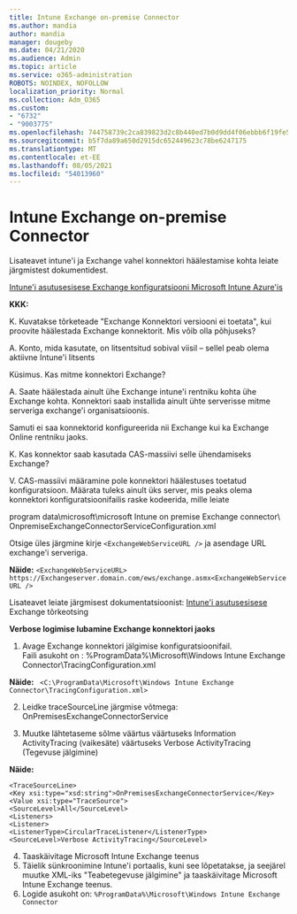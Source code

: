 ```yaml
---
title: Intune Exchange on-premise Connector
ms.author: mandia
author: mandia
manager: dougeby
ms.date: 04/21/2020
ms.audience: Admin
ms.topic: article
ms.service: o365-administration
ROBOTS: NOINDEX, NOFOLLOW
localization_priority: Normal
ms.collection: Adm_O365
ms.custom:
- "6732"
- "9003775"
ms.openlocfilehash: 744758739c2ca839823d2c8b440ed7b0d9dd4f06ebbb6f19fe52041a6710c4b4
ms.sourcegitcommit: b5f7da89a650d2915dc652449623c78be6247175
ms.translationtype: MT
ms.contentlocale: et-EE
ms.lasthandoff: 08/05/2021
ms.locfileid: "54013960"
---
```

# <a name="intune-exchange-on-premise-connector"></a>Intune Exchange on-premise Connector

Lisateavet intune'i ja Exchange vahel konnektori häälestamise kohta leiate järgmistest dokumentidest.

[Intune'i asutusesisese Exchange konfiguratsiooni Microsoft Intune Azure'is](https://docs.microsoft.com/intune/exchange-connector-install)

**KKK:**

K. Kuvatakse tõrketeade "Exchange Konnektori versiooni ei toetata", kui proovite häälestada Exchange konnektorit. Mis võib olla põhjuseks?

A. Konto, mida kasutate, on litsentsitud sobival viisil – sellel peab olema aktiivne Intune'i litsents

Küsimus. Kas mitme konnektori Exchange?

A. Saate häälestada ainult ühe Exchange intune'i rentniku kohta ühe Exchange kohta. Konnektori saab installida ainult ühte serverisse mitme serveriga exchange'i organisatsioonis.

Samuti ei saa konnektorid konfigureerida nii Exchange kui ka Exchange Online rentniku jaoks.

K. Kas konnektor saab kasutada CAS-massiivi selle ühendamiseks Exchange?

V. CAS-massiivi määramine pole konnektori häälestuses toetatud konfiguratsioon. Määrata tuleks ainult üks server, mis peaks olema konnektori konfiguratsioonifailis raske kodeerida, mille leiate

program data\microsoft\microsoft Intune on premise Exchange connector\ OnpremiseExchangeConnectorServiceConfiguration.xml

Otsige üles järgmine kirje ```<ExchangeWebServiceURL />``` ja asendage URL exchange'i serveriga.

**Näide:**
```<ExchangeWebServiceURL> https://Exchangeserver.domain.com/ews/exchange.asmx<ExchangeWebServiceURL />```

Lisateavet leiate järgmisest dokumentatsioonist: [Intune'i asutusesisese](https://support.microsoft.com/help/4471887/troubleshooting-exchange-connector-in-microsoft-intune) Exchange tõrkeotsing

**Verbose logimise lubamine Exchange konnektori jaoks**

1. Avage Exchange konnektori jälgimise konfiguratsioonifail.  
Faili asukoht on : %ProgramData%\Microsoft\Windows Intune Exchange Connector\TracingConfiguration.xml  

**Näide:**
``` <C:\ProgramData\Microsoft\Windows Intune Exchange Connector\TracingConfiguration.xml>```
  
2. Leidke traceSourceLine järgmise võtmega: OnPremisesExchangeConnectorService  
  
3. Muutke lähtetaseme sõlme väärtus väärtuseks Information ActivityTracing (vaikesäte) väärtuseks Verbose ActivityTracing (Tegevuse jälgimine)  

**Näide:**
```
<TraceSourceLine>  
<Key xsi:type="xsd:string">OnPremisesExchangeConnectorService</Key>  
<Value xsi:type="TraceSource">  
<SourceLevel>All</SourceLevel>  
<Listeners>  
<Listener>  
<ListenerType>CircularTraceListener</ListenerType>
<SourceLevel>Verbose ActivityTracing</SourceLevel>
```
4. Taaskäivitage Microsoft Intune Exchange teenus  
5. Täielik sünkroonimine Intune'i portaalis, kuni see lõpetatakse, ja seejärel muutke XML-iks "Teabetegevuse jälgimine" ja taaskäivitage Microsoft Intune Exchange teenus.  
6. Logide asukoht on: `%ProgramData%\Microsoft\Windows Intune Exchange Connector`